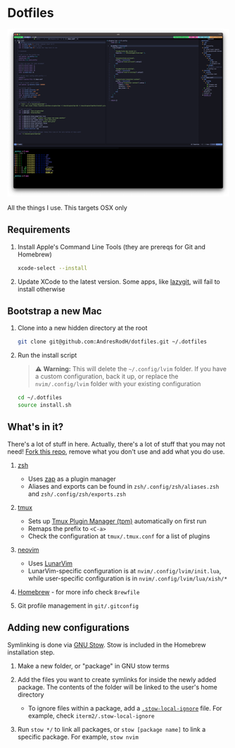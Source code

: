# Dotfiles

![dotfiles image](./dotfiles.png)

All the things I use. This targets OSX only

## Requirements

1. Install Apple's Command Line Tools (they are prereqs for Git and Homebrew)

   ```sh
   xcode-select --install
   ```

2. Update XCode to the latest version. Some apps, like [lazygit](https://github.com/jesseduffield/lazygit), will fail to install otherwise

## Bootstrap a new Mac

1. Clone into a new hidden directory at the root

   ```sh
   git clone git@github.com:AndresRodH/dotfiles.git ~/.dotfiles
   ```

2. Run the install script

   > ⚠️ **Warning:** This will delete the `~/.config/lvim` folder. If you have a custom configuration, back it up, or replace the `nvim/.config/lvim` folder with your existing configuration

   ```sh
   cd ~/.dotfiles
   source install.sh
   ```

## What's in it?

There's a lot of stuff in here. Actually, there's a lot of stuff that you may not need! [Fork this repo](https://github.com/AndresRodH/dotfiles/fork), remove what you don't use and add what you do use.

1. [zsh](https://www.zsh.org/)
   - Uses [zap](https://github.com/zap-zsh/zap) as a plugin manager
   - Aliases and exports can be found in `zsh/.config/zsh/aliases.zsh` and `zsh/.config/zsh/exports.zsh`

2. [tmux](https://github.com/tmux/tmux)
   - Sets up [Tmux Plugin Manager (tpm)](https://github.com/tmux-plugins/tpm) automatically on first run
   - Remaps the prefix to `<C-a>`
   - Check the configuration at `tmux/.tmux.conf` for a list of plugins

3. [neovim](https://neovim.io/)
   - Uses [LunarVim](https://www.lunarvim.org/) 
   - LunarVim-specific configuration is at `nvim/.config/lvim/init.lua`, while user-specific configuration is in `nvim/.config/lvim/lua/xish/*`

4. [Homebrew](https://brew.sh/) - for more info check `Brewfile`

5. Git profile management in `git/.gitconfig`

## Adding new configurations

Symlinking is done via [GNU Stow](https://www.gnu.org/software/stow/). Stow is included in the Homebrew installation step.

1. Make a new folder, or "package" in GNU stow terms

2. Add the files you want to create symlinks for inside the newly added package. The contents of the folder will be linked to the user's home directory
   - To ignore files within a package, add a [`.stow-local-ignore`](https://www.gnu.org/software/stow/manual/html_node/Types-And-Syntax-Of-Ignore-Lists.html) file. For example, check `iterm2/.stow-local-ignore`

3. Run `stow */` to link all packages, or `stow [package name]` to link a specific package. For example, `stow nvim`
